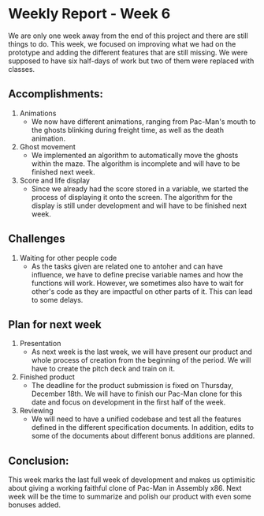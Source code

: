 # Weekly Report - Week 6

We are only one week away from the end of this project and there are still things to do. This week, we focused on improving what we had on the prototype and adding the different features that are still missing.
We were supposed to have six half-days of work but two of them were replaced with classes.

## Accomplishments:
1. Animations
   - We now have different animations, ranging from Pac-Man's mouth to the ghosts blinking during freight time, as well as the death animation.
2. Ghost movement
   - We implemented an algorithm to automatically move the ghosts within the maze. The algorithm is incomplete and will have to be finished next week.
3. Score and life display
   - Since we already had the score stored in a variable, we started the process of displaying it onto the screen. The algorithm for the display is still under development and will have to be finished next week.

## Challenges
1. Waiting for other people code
   - As the tasks given are related one to antoher and can have influence, we have to define precise variable names and how the functions will work. However, we sometimes also have to wait for other's code as they are impactful on other parts of it. This can lead to some delays.

## Plan for next week
1. Presentation
   - As next week is the last week, we will have present our product and whole process of creation from the beginning of the period. We will have to create the pitch deck and train on it.
2. Finished product
   - The deadline for the product submission is fixed on Thursday, December 18th. We will have to finish our Pac-Man clone for this date and focus on development in the first half of the week.
3. Reviewing
   - We will need to have a unified codebase and test all the features defined in the different specification documents. In addition, edits to some of the documents about different bonus additions are planned.

## Conclusion:

This week marks the last full week of development and makes us optimisitic about giving a working faithful clone of Pac-Man in Assembly x86. Next week will be the time to summarize and polish our product with even some bonuses added.
